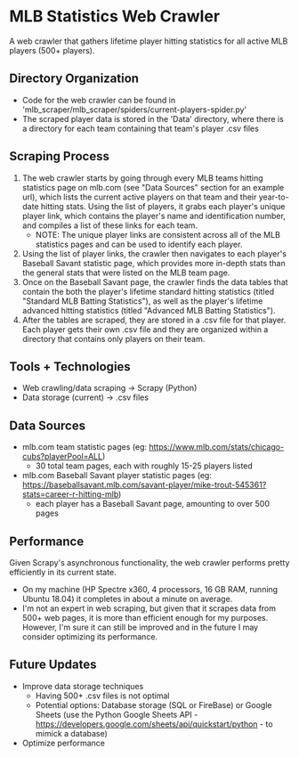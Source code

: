 # MLB Statistics Web Crawler

A web crawler that gathers lifetime player hitting statistics for all active MLB players (500+ players).

## Directory Organization

- Code for the web crawler can be found in 'mlb_scraper/mlb_scraper/spiders/current-players-spider.py'
- The scraped player data is stored in the 'Data' directory, where there is a directory for each team containing that team's player .csv files

## Scraping Process

1. The web crawler starts by going through every MLB teams hitting statistics page on mlb.com (see "Data Sources" section for an example url), which lists the current active players on that team and their year-to-date hitting stats. Using the list of players, it grabs each player's unique player link, which contains the player's name and identification number, and compiles a list of these links for each team. 
    - NOTE: The unique player links are consistent across all of the MLB statistics pages and can be used to identify each player.
2. Using the list of player links, the crawler then navigates to each player's Baseball Savant statistic page, which provides more in-depth stats than the general stats that were listed on the MLB team page.
3. Once on the Baseball Savant page, the crawler finds the data tables that contain the both the player's lifetime standard hitting statistics (titled "Standard MLB Batting Statistics"), as well as the player's lifetime advanced hitting statistics (titled "Advanced MLB Batting Statistics").
4. After the tables are scraped, they are stored in a .csv file for that player. Each player gets their own .csv file and they are organized within a directory that contains only players on their team.

## Tools + Technologies

- Web crawling/data scraping -> Scrapy (Python)
- Data storage (current) -> .csv files

## Data Sources

- mlb.com team statistic pages (eg: https://www.mlb.com/stats/chicago-cubs?playerPool=ALL)
  - 30 total team pages, each with roughly 15-25 players listed
- mlb.com Baseball Savant player statistic pages (eg: https://baseballsavant.mlb.com/savant-player/mike-trout-545361?stats=career-r-hitting-mlb)
  - each player has a Baseball Savant page, amounting to over 500 pages
  
## Performance

Given Scrapy's asynchronous functionality, the web crawler performs pretty efficiently in its current state. 
- On my machine (HP Spectre x360, 4 processors, 16 GB RAM, running Ubuntu 18.04) it completes in about a minute on average.
- I'm not an expert in web scraping, but given that it scrapes data from 500+ web pages, it is more than efficient enough for my purposes. However, I'm sure it can still be improved and in the future I may consider optimizing its performance.

## Future Updates

- Improve data storage techniques
  - Having 500+ .csv files is not optimal
  - Potential options: Database storage (SQL or FireBase) or Google Sheets (use the Python Google Sheets API - https://developers.google.com/sheets/api/quickstart/python - to mimick a database)
- Optimize performance


